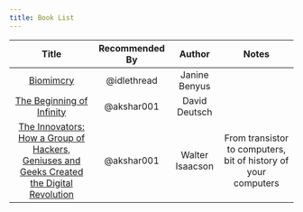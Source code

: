 ```yaml
---
title: Book List
---
```


|Title|Recommended By|Author|Notes|
|:--:|:--:|:--:|:--:|
|[Biomimcry](https://www.amazon.in/Biomimicry-Innovation-Inspired-Janine-Benyus/dp/0060533226)|@idlethread|Janine Benyus||
|[The Beginning of Infinity](https://www.goodreads.com/book/show/10483171-the-beginning-of-infinity)|@akshar001|David Deutsch||
|[The Innovators: How a Group of Hackers, Geniuses and Geeks Created the Digital Revolution](https://www.goodreads.com/en/book/show/21856367)|@akshar001|Walter Isaacson|From transistor to computers, bit of history of your computers|
